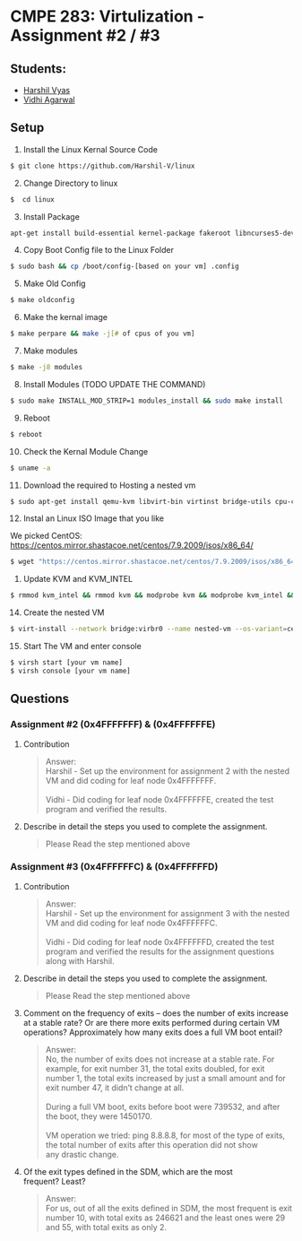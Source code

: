 
# CMPE 283: Virtulization - Assignment #2 / #3

## Students:
- [Harshil Vyas](https://www.linkedin.com/in/harshil-vyas/)
- [Vidhi Agarwal](https://www.linkedin.com/in/vidhi-ag/)

## Setup
1. Install the Linux Kernal Source Code
   
```bash
$ git clone https://github.com/Harshil-V/linux
```

2.  Change Directory to linux

```bash
$  cd linux
```

3. Install Package

```bash
apt-get install build-essential kernel-package fakeroot libncurses5-dev libssl-dev ccache bison flex libelf-dev 
```

4. Copy Boot Config file to the Linux Folder

```bash
$ sudo bash && cp /boot/config-[based on your vm] .config
```

5. Make Old Config

```bash
$ make oldconfig
```

6. Make the kernal image 

```bash
$ make perpare && make -j[# of cpus of you vm] 
```

7. Make modules

```bash
$ make -j8 modules
```

8. Install Modules  (TODO UPDATE THE COMMAND)

```bash
$ sudo make INSTALL_MOD_STRIP=1 modules_install && sudo make install
```

9.  Reboot

```bash
$ reboot
```

10. Check the Kernal Module Change

```bash
$ uname -a
```

11. Download the required to Hosting a nested vm

```bash
$ sudo apt-get install qemu-kvm libvirt-bin virtinst bridge-utils cpu-checker
```

12. Instal an  Linux ISO Image that you like

We picked CentOS:
https://centos.mirror.shastacoe.net/centos/7.9.2009/isos/x86_64/

```bash
$ wget "https://centos.mirror.shastacoe.net/centos/7.9.2009/isos/x86_64/CentOS-7-x86_64-Minimal-2207-02.iso"
```

1.  Update KVM and KVM_INTEL

```bash
$ rmmod kvm_intel && rmmod kvm && modprobe kvm && modprobe kvm_intel && lsmod | grep kvm
```

14. Create the nested VM

```bash
$ virt-install --network bridge:virbr0 --name nested-vm --os-variant=centos7.0 --ram=2048 --vcpus=2 --disk size=20 --graphics none --location=[your_path] --extra-args="console=tty0 console=ttyS0,115200" --check all=off
```

15. Start The VM and enter console

```bash
$ virsh start [your vm name]
$ virsh console [your vm name]
```

## Questions

### Assignment #2 (0x4FFFFFFF) & (0x4FFFFFFE)

1. Contribution
   
    > Answer: <br> Harshil - Set up the environment for assignment 2 with the nested VM and did coding for leaf node 0x4FFFFFFF. <br> <br> Vidhi - Did coding for leaf node 0x4FFFFFFE, created the test program and verified the results.

2. Describe in detail the steps you used to complete the assignment. 
   
   > Please Read the step mentioned above

### Assignment #3 (0x4FFFFFFC) & (0x4FFFFFFD)

1. Contribution
   
   > Answer: <br> Harshil - Set up the environment for assignment 3 with the nested VM and did coding for leaf node 0x4FFFFFFC. <br> <br> Vidhi - Did coding for leaf node 0x4FFFFFFD, created the test program and verified the results for the assignment questions along with Harshil.

2. Describe in detail the steps you used to complete the assignment. 
   > Please Read the step mentioned above

3. Comment on the frequency of exits – does the number of exits increase at a stable rate? Or are there more exits performed during certain VM operations? Approximately how many exits does a full VM boot entail?
 
    > Answer: <br>  No, the number of exits does not increase at a stable rate. For example, for exit number 31, the total exits doubled, for exit number 1, the total exits increased by just a small amount and for exit number 47, it didn’t change at all. <br> <br> During a full VM boot, exits before boot were 739532, and after the boot, they were 1450170. <br> <br> VM operation we tried: ping 8.8.8.8, for most of the type of exits, the total number of exits after this operation did not show any drastic change.
 

4. Of the exit types defined in the SDM, which are the most frequent? Least?

    > Answer: <br> For us, out of all the exits defined in SDM, the most frequent is exit number 10, with total exits as 246621 and the least ones were 29 and 55, with total exits as only 2.






